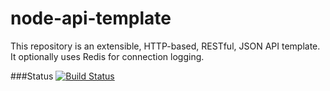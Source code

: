 node-api-template
=================

This repository is an extensible, HTTP-based, RESTful, JSON API template. It optionally uses Redis for connection logging.

###Status
[![Build Status](https://api.shippable.com/projects/540e747b3479c5ea8f9e62a7/badge?branchName=master)](https://app.shippable.com/projects/540e747b3479c5ea8f9e62a7/builds/latest)